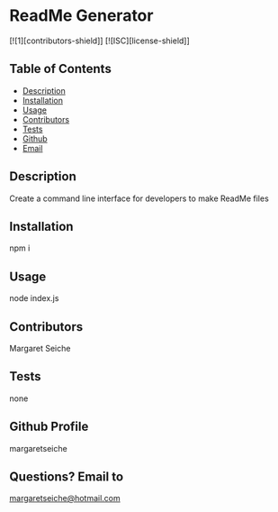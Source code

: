 # ReadMe Generator

[![1][contributors-shield]]
[![ISC][license-shield]]

## Table of Contents
                    
* [Description](#Description)
* [Installation](#Installation)
* [Usage](#Usage)
* [Contributors](#Contributors)
* [Tests](#Tests)
* [Github](#Github)
* [Email](#Email)

## Description
Create a command line interface for developers to make ReadMe files

## Installation
npm i

## Usage
node index.js
                    
## Contributors
Margaret Seiche
                    
## Tests
none

## Github Profile
margaretseiche
                    
## Questions? Email to     
margaretseiche@hotmail.com
            

